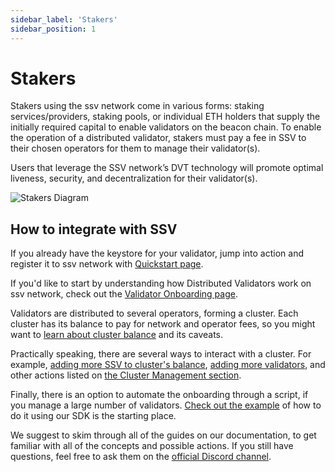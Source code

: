 ```yaml
---
sidebar_label: 'Stakers'
sidebar_position: 1
---
```


# Stakers

Stakers using the ssv network come in various forms: staking services/providers, staking pools, or individual ETH holders that supply the initially required capital to enable validators on the beacon chain. To enable the operation of a distributed validator, stakers must pay a fee in SSV to their chosen operators for them to manage their validator(s).

Users that leverage the SSV network’s DVT technology will promote optimal liveness, security, and decentralization for their validator(s).

![Stakers Diagram](/img/stakers-readme-1.png)

## How to integrate with SSV

If you already have the keystore for your validator, jump into action and register it to ssv network with [Quickstart page](/docs/stakers/quickstart.md).

If you'd like to start by understanding how Distributed Validators work on ssv network, check out the [Validator Onboarding page](/stakers/validators/validator-onboarding/).

Validators are distributed to several operators, forming a cluster. Each cluster has its balance to pay for network and operator fees, so you might want to [learn about cluster balance](/stakers/clusters/cluster-balance) and its caveats.

Practically speaking, there are several ways to interact with a cluster. For example, [adding more SSV to cluster's balance](/stakers/cluster-management/depositing-ssv/), [adding more validators](/stakers/cluster-management/adding-validator-to-existing-cluster), and other actions listed on [the Cluster Management section](/stakers/cluster-management).

Finally, there is an option to automate the onboarding through a script, if you manage a large number of validators. [Check out the example](/docs/developers/quickstart.md) of how to do it using our SDK is the starting place.

We suggest to skim through all of the guides on our documentation, to get familiar with all of the concepts and possible actions. If you still have questions, feel free to ask them on the [official Discord channel](https://discord.com/invite/ssvnetworkofficial).